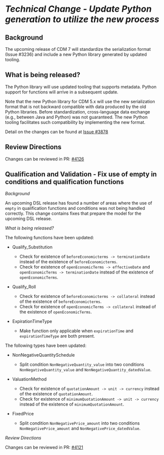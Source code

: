 # *Technical Change - Update Python generation to utilize the new process*

## Background

The upcoming release of CDM 7 will standardize the serialization format (Issue #3236) and include a new Python library generated by updated tooling.

## What is being released?

The Python library will use updated tooling that supports metadata.  Python support for functions will arrive in a subsequent update.

Note that the new Python library for CDM 5.x will use the new serialization format that is not backward compatible with data produced by the old Python libraries.  Before standardization, cross-language data exchange (e.g., between Java and Python) was not guaranteed. The new Python tooling facilitates such compatibility by implementing the new format.

Detail on the changes can be found at [Issue #3878](https://github.com/finos/common-domain-model/issues/3878)

## Review Directions

Changes can be reviewed in PR: [#4126](https://github.com/finos/common-domain-model/pull/4126)


## Qualification and Validation - Fix use of empty in conditions and qualification functions

*Background*

An upcoming DSL release has found a number of areas where the use of `empty` in qualification functions and conditions was not being handled correctly. This change contains fixes that prepare the model for the upcoming DSL release.

*What is being released?*

The following functions have been updated:

- Qualify_Substitution
    - Check for existence of `beforeEconomicterms -> terminationDate` instead of the existence of `beforeEconomicterms`.
    - Check for existence of `openEconomicTerms -> effectiveDate` and `openEconomicTerms -> terminationDate` instead of the existence of `openEconomicTerms`.

- Qualify_Roll
    - Check for existence of `beforeEconomicterms -> collateral` instead of the existence of `beforeEconomicterms`.
    - Check for existence of `openEconomicTerms -> collateral` instead of the existence of `openEconomicTerms`.

- ExpirationTimeType
    - Make function only applicable when `expirationTime` and `expirationTimeType` are both present.

The following types have been updated:

- NonNegativeQuantitySchedule
    - Split condition `NonNegativeQuantity_value` into two conditions `NonNegativeQuantity_value` and `NonNegativeQuantity_datedValue`.

- ValuationMethod
    - Check for existence of `quotationAmount -> unit -> currency` instead of the existence of `quotationAmount`.
    - Check for existence of `minimumQuotationAmount -> unit -> currency` instead of the existence of `minimumQuotationAmount`.

- FixedPrice
    - Split condition `NonNegativePrice_amount` into two conditions `NonNegativePrice_amount` and `NonNegativePrice_datedValue`.

*Review Directions*

Changes can be reviewed in PR: [#4121](https://github.com/finos/common-domain-model/pull/4121)
